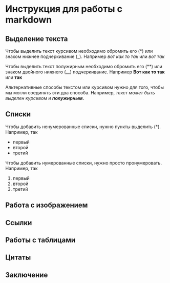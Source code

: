 # Инструкция для работы с markdown

## Выделение текста

Чтобы выделить текст курсивом необходимо обромить его (*) или знаком нижнее подчеркивание (_). Например *вот как то так* или _вот так_

Чтобы выделить текст полужирным необходимо обромить его (**) или знаком двойного нижнего (__) подчеркивание. Например **Вот как то так** или __так__


Альтернативные способы текстом или курсивом нужно для того, чтобы мы могли соединять эти два способа. Например, _текст может быть выделен курсивом и **полужирным.**_
## Списки

Чтобы добавить ненумерованные списки, нужно пункты выделить (*). Например, так
* первый
* второй
* третий

Чтобы добавить нумерованные списки, нужно просто пронумеровать. Например, так
1. первый
2. второй
3. третий


## Работа с изображением

## Ссылки

## Работы с таблицами

## Цитаты

## Заключение